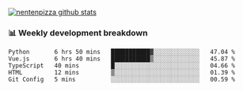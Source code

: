 [![nentenpizza github stats](https://github-readme-stats.vercel.app/api?username=nentenpizza&count_private=true)](https://github.com/anuraghazra/github-readme-stats)

### 📊 Weekly development breakdown
<!--START_SECTION:waka-->

```text
Python       6 hrs 50 mins   ███████████▓░░░░░░░░░░░░░   47.04 %
Vue.js       6 hrs 40 mins   ███████████▒░░░░░░░░░░░░░   45.87 %
TypeScript   40 mins         █░░░░░░░░░░░░░░░░░░░░░░░░   04.66 %
HTML         12 mins         ▒░░░░░░░░░░░░░░░░░░░░░░░░   01.39 %
Git Config   5 mins          ░░░░░░░░░░░░░░░░░░░░░░░░░   00.59 %
```

<!--END_SECTION:waka-->

